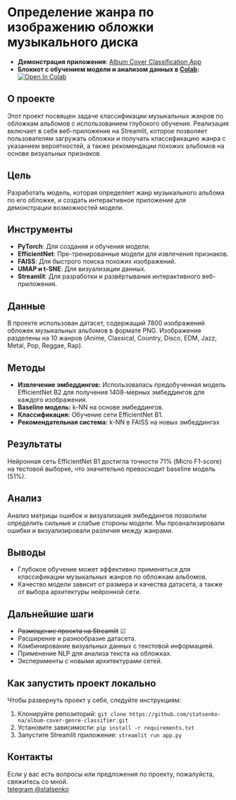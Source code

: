 # Определение жанра по изображению обложки музыкального диска

* **Демонстрация приложения**: [Album Cover Classification App](https://album-cover-recsys.streamlit.app/)  
* **Блокнот с обучением модели и анализом данных в [Colab](https://colab.research.google.com/drive/1vW54VPHQL1wPytUdJW63y8QeCaY3yklt#forceEdit=true&sandboxMode=true):** [![Open In Colab](https://colab.research.google.com/assets/colab-badge.svg)](https://colab.research.google.com/drive/1vW54VPHQL1wPytUdJW63y8QeCaY3yklt#forceEdit=true&sandboxMode=true)

## О проекте
Этот проект посвящен задаче классификации музыкальных жанров по обложкам альбомов с использованием глубокого обучения. Реализация включает в себя веб-приложение на Streamlit, которое позволяет пользователям загружать обложки и получать классификацию жанра с указанием вероятностей, а также рекомендации похожих альбомов на основе визуальных признаков.

## Цель
Разработать модель, которая определяет жанр музыкального альбома по его обложке, и создать интерактивное приложение для демонстрации возможностей модели.

## Инструменты
- **PyTorch**: Для создания и обучения модели.
- **EfficientNet**: Пре-тренированные модели для извлечения признаков.
- **FAISS**: Для быстрого поиска похожих изображений.
- **UMAP и t-SNE**: Для визуализации данных.
- **Streamlit**: Для разработки и развёртывания интерактивного веб-приложения.

## Данные
В проекте использован датасет, содержащий 7800 изображений обложек музыкальных альбомов в формате PNG. Изображения разделены на 10 жанров (Anime, Classical, Country, Disco, EDM, Jazz, Metal, Pop, Reggae, Rap).

## Методы
- **Извлечение эмбеддингов:** Использовалась предобученная модель EfficientNet B2 для получения 1408-мерных эмбеддингов для каждого изображения.
- **Baseline модель:** k-NN на основе эмбеддингов.
- **Классификация:** Обучение сети EfficientNet B1.
- **Рекомендательная система:** k-NN в FAISS на новых эмбеддингах

## Результаты
Нейронная сеть EfficientNet B1 достигла точности 71% (Micro F1-score) на тестовой выборке, что значительно превосходит baseline модель (51%).

## Анализ
Анализ матрицы ошибок и визуализация  эмбеддингов позволили определить сильные и слабые стороны модели. Мы проанализировали ошибки и визуализировали различия между жанрами.

## Выводы
- Глубокое обучение может эффективно применяться для классификации музыкальных жанров по обложкам альбомов.
- Качество модели зависит от размера и качества датасета, а также от выбора архитектуры нейронной сети.

## Дальнейшие шаги
- ~~Размещение проекта на Streamlit~~  ☑
- Расширение и разнообразие датасета.
- Комбинирование визуальных данных с текстовой информацией.
- Применение NLP для анализа текста на обложках.
- Эксперименты с новыми архитектурами сетей.

## Как запустить проект локально
Чтобы развернуть проект у себя, следуйте инструкциям:
1. Клонируйте репозиторий:
`git clone https://github.com/statsenko-na/album-cover-genre-classifier.git`
2. Установите зависимости: `pip install -r requirements.txt`
3. Запустите Streamlit приложение: `streamlit run app.py`

## Контакты
Если у вас есть вопросы или предложения по проекту, пожалуйста, свяжитесь со мной.  
[telegram @statsenko](https://t.me/statsenko)
